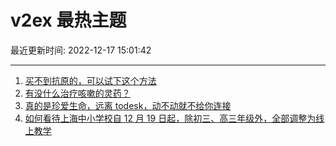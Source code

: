 # v2ex 最热主题

最近更新时间: 2022-12-17 15:01:42

--- 
1. [买不到抗原的，可以试下这个方法](https://www.v2ex.com/t/903079) 
2. [有没什么治疗咳嗽的灵药？](https://www.v2ex.com/t/903094) 
3. [真的是珍爱生命，远离 todesk，动不动就不给你连接](https://www.v2ex.com/t/903102) 
4. [如何看待上海中小学校自 12 月 19 日起，除初三、高三年级外，全部调整为线上教学](https://www.v2ex.com/t/903116) 
